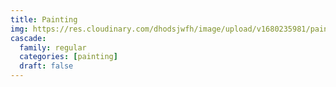 ```yaml
---
title: Painting
img: https://res.cloudinary.com/dhodsjwfh/image/upload/v1680235981/painting_mpvxhz.jpg
cascade:
  family: regular
  categories: [painting]
  draft: false
---
```

